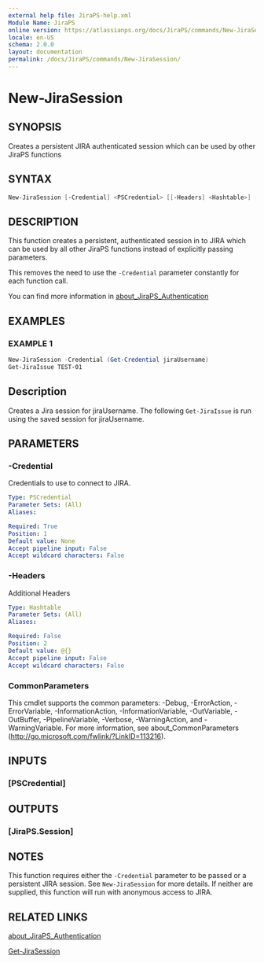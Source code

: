 ```yaml
---
external help file: JiraPS-help.xml
Module Name: JiraPS
online version: https://atlassianps.org/docs/JiraPS/commands/New-JiraSession/
locale: en-US
schema: 2.0.0
layout: documentation
permalink: /docs/JiraPS/commands/New-JiraSession/
---
```

# New-JiraSession

## SYNOPSIS

Creates a persistent JIRA authenticated session which can be used by other JiraPS functions

## SYNTAX

```powershell
New-JiraSession [-Credential] <PSCredential> [[-Headers] <Hashtable>] [<CommonParameters>]
```

## DESCRIPTION

This function creates a persistent,
authenticated session in to JIRA which can be used by all other
JiraPS functions instead of explicitly passing parameters.

This removes the need to use the `-Credential` parameter constantly for each function call.

You can find more information in [about_JiraPS_Authentication](../../about/authentication.html)

## EXAMPLES

### EXAMPLE 1

```powershell
New-JiraSession -Credential (Get-Credential jiraUsername)
Get-JiraIssue TEST-01
```

Description  
 -----------  
Creates a Jira session for jiraUsername.
The following `Get-JiraIssue` is run using the saved session for jiraUsername.

## PARAMETERS

### -Credential

Credentials to use to connect to JIRA.

```yaml
Type: PSCredential
Parameter Sets: (All)
Aliases:

Required: True
Position: 1
Default value: None
Accept pipeline input: False
Accept wildcard characters: False
```

### -Headers

Additional Headers

```yaml
Type: Hashtable
Parameter Sets: (All)
Aliases:

Required: False
Position: 2
Default value: @{}
Accept pipeline input: False
Accept wildcard characters: False
```

### CommonParameters

This cmdlet supports the common parameters: -Debug, -ErrorAction, -ErrorVariable, -InformationAction, -InformationVariable, -OutVariable, -OutBuffer, -PipelineVariable, -Verbose, -WarningAction, and -WarningVariable.
For more information, see about_CommonParameters (http://go.microsoft.com/fwlink/?LinkID=113216).

## INPUTS

### [PSCredential]

## OUTPUTS

### [JiraPS.Session]

## NOTES

This function requires either the `-Credential` parameter to be passed or a persistent JIRA session.
See `New-JiraSession` for more details.
If neither are supplied, this function will run with anonymous access to JIRA.

## RELATED LINKS

[about_JiraPS_Authentication](../../about/authentication.html)

[Get-JiraSession](../Get-JiraSession/)
